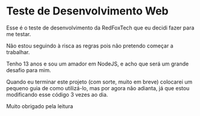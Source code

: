 # Teste de Desenvolvimento Web

Esse é o teste de desenvolvimento da RedFoxTech que eu decidi fazer para me testar.

Não estou seguindo à risca as regras pois não pretendo começar a trabalhar.

Tenho 13 anos e sou um amador em NodeJS, e acho que será um grande desafio para mim.

Quando eu terminar este projeto (com sorte, muito em breve) colocarei um pequeno guia de como utilizá-lo, mas por agora não adianta, já que estou modificando esse código 3 vezes ao dia.

Muito obrigado pela leitura